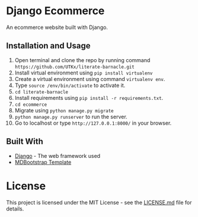 # Django Ecommerce
An ecommerce website built with Django.

## Installation and Usage
1. Open terminal and clone the repo by running command `https://github.com/UTKx/literate-barnacle.git`
2. Install virtual environment using `pip install virtualenv`
3. Create a virtual environment using command `virtualenv env`.
4. Type `source /env/bin/activate` to activate it.
5. `cd literate-barnacle`
6. Install requirements using `pip install -r requirements.txt`.
7. `cd ecommerce`
8. Migrate using `python manage.py migrate`
9. `python manage.py runserver` to run the server.
10. Go to localhost or type `http://127.0.0.1:8000/` in your browser.

## Built With
+ [Django](https://www.djangoproject.com/) - The web framework used
+ [MDBootstrap Template](https://mdbootstrap.com/docs/standard/templates/ecommerce/)

# License
This project is licensed under the MIT License - see the [LICENSE.md](https://github.com/UTKx/literate-barnacle/blob/master/LICENSE) file for details.
